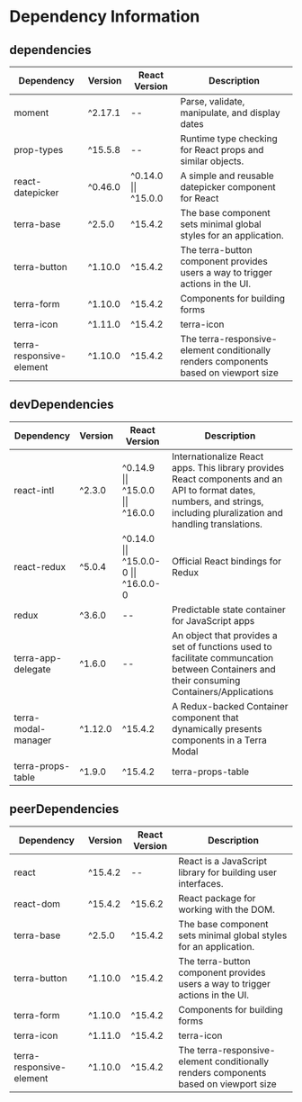# Dependency Information

## dependencies
| Dependency | Version | React Version | Description |
|-|-|-|-|
| moment | ^2.17.1 | -- | Parse, validate, manipulate, and display dates |
| prop-types | ^15.5.8 | -- | Runtime type checking for React props and similar objects. |
| react-datepicker | ^0.46.0 | ^0.14.0 \|\| ^15.0.0 | A simple and reusable datepicker component for React |
| terra-base | ^2.5.0 | ^15.4.2 | The base component sets minimal global styles for an application. |
| terra-button | ^1.10.0 | ^15.4.2 | The terra-button component provides users a way to trigger actions in the UI. |
| terra-form | ^1.10.0 | ^15.4.2 | Components for building forms |
| terra-icon | ^1.11.0 | ^15.4.2 | terra-icon |
| terra-responsive-element | ^1.10.0 | ^15.4.2 | The terra-responsive-element conditionally renders components based on viewport size |

## devDependencies
| Dependency | Version | React Version | Description |
|-|-|-|-|
| react-intl | ^2.3.0 | ^0.14.9 \|\| ^15.0.0 \|\| ^16.0.0 | Internationalize React apps. This library provides React components and an API to format dates, numbers, and strings, including pluralization and handling translations. |
| react-redux | ^5.0.4 | ^0.14.0 \|\| ^15.0.0-0 \|\| ^16.0.0-0 | Official React bindings for Redux |
| redux | ^3.6.0 | -- | Predictable state container for JavaScript apps |
| terra-app-delegate | ^1.6.0 | -- | An object that provides a set of functions used to facilitate communcation between Containers and their consuming Containers/Applications |
| terra-modal-manager | ^1.12.0 | ^15.4.2 | A Redux-backed Container component that dynamically presents components in a Terra Modal |
| terra-props-table | ^1.9.0 | ^15.4.2 | terra-props-table |

## peerDependencies
| Dependency | Version | React Version | Description |
|-|-|-|-|
| react | ^15.4.2 | -- | React is a JavaScript library for building user interfaces. |
| react-dom | ^15.4.2 | ^15.6.2 | React package for working with the DOM. |
| terra-base | ^2.5.0 | ^15.4.2 | The base component sets minimal global styles for an application. |
| terra-button | ^1.10.0 | ^15.4.2 | The terra-button component provides users a way to trigger actions in the UI. |
| terra-form | ^1.10.0 | ^15.4.2 | Components for building forms |
| terra-icon | ^1.11.0 | ^15.4.2 | terra-icon |
| terra-responsive-element | ^1.10.0 | ^15.4.2 | The terra-responsive-element conditionally renders components based on viewport size |
